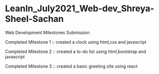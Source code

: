 # LeanIn_July2021_Web-dev_Shreya-Sheel-Sachan
Web Development Milestones Submission

Completed Milestone 1 :: created a clock using html,css and javascript

Completed Milestone 2 :: created a to-do list using html,bootstrap and javascript

Completed Milestone 3 :: created a basic greeting site using react

